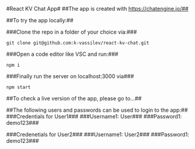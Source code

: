 #React KV Chat App#
##The app is created with https://chatengine.io/##

##To try the app locally:##

###Clone the repo in a folder of your choice via:###
```
git clone git@github.com:k-vassilev/react-kv-chat.git
```
###Open a code editor like VSC and run:###
```
npm i
```
###Finally run the server on localhost:3000 via###
```
npm start
```

##To check a live version of the app, please go to...##

##The following users and passwords can be used to login to the app:##
###Credentials for User1###
###Username1: User###
###Password1: demo123###

###Credenetials for User2###
###Username1: User2###
###Password1: demo123###